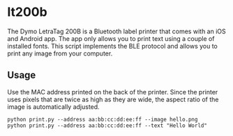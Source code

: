 # lt200b

The Dymo LetraTag 200B is a Bluetooth label printer that comes with an iOS and Android app. The app only allows you to print text using a couple of installed fonts. This script implements the BLE protocol and allows you to print any image from your computer.

## Usage

Use the MAC address printed on the back of the printer. Since the printer uses pixels that are twice as high as they are wide, the aspect ratio of the image is automatically adjusted.

```
python print.py --address aa:bb:cc:dd:ee:ff --image hello.png
python print.py --address aa:bb:cc:dd:ee:ff --text "Hello World"
```
